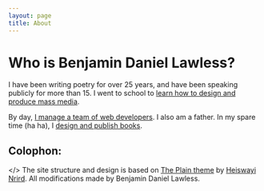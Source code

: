 ```yaml
---
layout: page
title: About
---
```

# Who is Benjamin Daniel Lawless?
I have been writing poetry for over 25 years, and have been speaking publicly for more than 15. I went to school to [learn how to design and produce mass media](http://www.grc.calpoly.edu/).

By day, [I manage a team of web developers](//level-studios.com). I also am a father. In my spare time (ha ha), I [design and publish books](//penciledin.com).

## Colophon:
&lt;/&gt; The site structure and design is based on <a href="http://github.com/heiswayi/the-plain" title="a minimalist Jekyll theme for personal blog">The Plain theme</a> by <a href="http://heiswayi.github.io">Heiswayi Nrird</a>. All modifications made by Benjamin Daniel Lawless.
